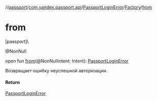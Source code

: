 //[passport](../../../../index.md)/[com.yandex.passport.api](../../index.md)/[PassportLoginError](../index.md)/[Factory](index.md)/[from](from.md)

# from

[passport]\

@NonNull

open fun [from](from.md)(@NonNullintent: Intent): [PassportLoginError](../index.md)

Возвращает ошибку неуспешной авторизации.

#### Return

[PassportLoginError](../index.md)
